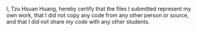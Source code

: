 I, Tzu Hsuan Huang, hereby certify that the files I submitted represent my own work, that I did not copy any code from any other person or source, and that I did not share my code with any other students.